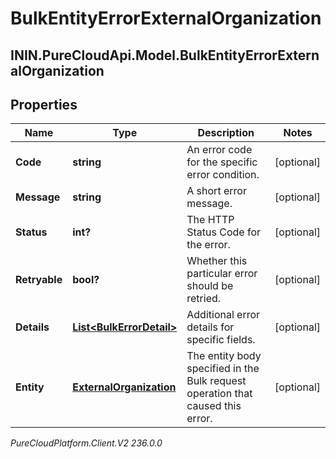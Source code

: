 # BulkEntityErrorExternalOrganization

## ININ.PureCloudApi.Model.BulkEntityErrorExternalOrganization

## Properties

|Name | Type | Description | Notes|
|------------ | ------------- | ------------- | -------------|
| **Code** | **string** | An error code for the specific error condition. | [optional] |
| **Message** | **string** | A short error message. | [optional] |
| **Status** | **int?** | The HTTP Status Code for the error. | [optional] |
| **Retryable** | **bool?** | Whether this particular error should be retried. | [optional] |
| **Details** | [**List&lt;BulkErrorDetail&gt;**](BulkErrorDetail) | Additional error details for specific fields. | [optional] |
| **Entity** | [**ExternalOrganization**](ExternalOrganization) | The entity body specified in the Bulk request operation that caused this error. | [optional] |



_PureCloudPlatform.Client.V2 236.0.0_

